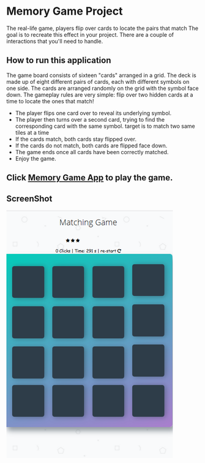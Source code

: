 # Memory Game Project
The real-life game, players flip over cards to locate the pairs that match The goal is to recreate this effect in your project. There are a couple of interactions that you'll need to handle.
## How to run this application

The game board consists of sixteen "cards" arranged in a grid. The deck is made up of eight different pairs of cards, each with different symbols on one side. The cards are arranged randomly on the grid with the symbol face down. The gameplay rules are very simple: flip over two hidden cards at a time to locate the ones that match!

* The player flips one card over to reveal its underlying symbol.
* The player then turns over a second card, trying to find the corresponding card with the same symbol. target is to match two same tiles   at a time 
* If the cards match, both cards stay flipped over.
* If the cards do not match, both cards are flipped face down.
* The game ends once all cards have been correctly matched.
* Enjoy the game.
## Click [Memory Game App](https://danrejsa.github.io/Memory-Game/) to play the game.



## ScreenShot
![Screenshot](screenshot.png)



